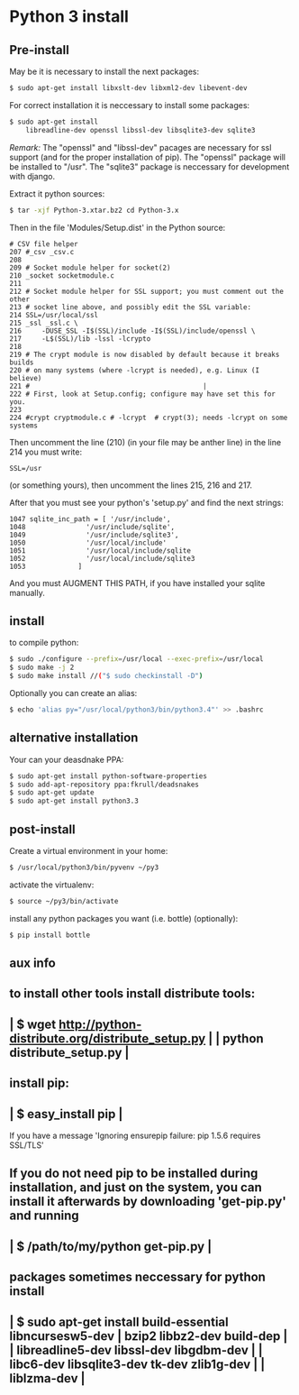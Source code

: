 # Python 3 install

## Pre-install
May be it is necessary to install the next packages:
```sh
$ sudo apt-get install libxslt-dev libxml2-dev libevent-dev 
```

For correct installation it is neccessary to install some packages:
```sh
$ sudo apt-get install
    libreadline-dev openssl libssl-dev libsqlite3-dev sqlite3
```

*Remark:*
The "openssl" and "libssl-dev" pacages are necessary for ssl support
(and for the proper installation of pip).
The "openssl" package will be installed to "/usr".
The "sqlite3" package is neccessary for development with django.

Extract it python sources:
```sh
$ tar -xjf Python-3.xtar.bz2 cd Python-3.x  
```

Then in the file 'Modules/Setup.dist' in the Python source:
```
# CSV file helper
207 #_csv _csv.c							
208	
209 # Socket module helper for socket(2)
210 _socket socketmodule.c	
211	
212 # Socket module helper for SSL support; you must comment out the other
213 # socket line above, and possibly edit the SSL variable:
214 SSL=/usr/local/ssl	
215 _ssl _ssl.c \	
216     -DUSE_SSL -I$(SSL)/include -I$(SSL)/include/openssl \
217     -L$(SSL)/lib -lssl -lcrypto	
218	
219 # The crypt module is now disabled by default because it breaks builds
220 # on many systems (where -lcrypt is needed), e.g. Linux (I believe)
221 #											|
222 # First, look at Setup.config; configure may have set this for you.
223
224 #crypt cryptmodule.c # -lcrypt  # crypt(3); needs -lcrypt on some systems
```

Then uncomment the line (210) (in your file may be anther line)
in the line 214 you must write:
```
SSL=/usr
```
(or something yours), then uncomment the lines 215, 216 and 217.

After that you must see your python's 'setup.py'
and find the next strings:
```
1047 sqlite_inc_path = [ '/usr/include',
1048 			   '/usr/include/sqlite',
1049			   '/usr/include/sqlite3',
1050			   '/usr/local/include'
1051			   '/usr/local/include/sqlite
1052			   '/usr/local/include/sqlite3
1053			 ]
```
And you must AUGMENT THIS PATH, if you have installed your sqlite manually.


## install

to compile python:
```sh
$ sudo ./configure --prefix=/usr/local --exec-prefix=/usr/local	
$ sudo make -j 2				       	
$ sudo make install //("$ sudo checkinstall -D")
```

Optionally you can create an alias:
```sh
$ echo 'alias py="/usr/local/python3/bin/python3.4"' >> .bashrc      
```


## alternative installation
Your can your deasdnake PPA:
```sh
$ sudo apt-get install python-software-properties                    
$ sudo add-apt-repository ppa:fkrull/deadsnakes                  
$ sudo apt-get update                                               
$ sudo apt-get install python3.3                                     
```


## post-install
Create a virtual environment in your home:
```sh
$ /usr/local/python3/bin/pyvenv ~/py3 
```

activate the virtualenv:
```sh
$ source ~/py3/bin/activate                                          
```

install any python packages you want (i.e. bottle) (optionally):
```sh
$ pip install bottle 
```


## aux info
 to install other tools
 install distribute tools:
 ------------------------------------------------------------------------
 | $ wget http://python-distribute.org/distribute_setup.py     		|
 |        python distribute_setup.py                           		|
 ------------------------------------------------------------------------
 install pip:
 ------------------------------------------------------------------------
 | $ easy_install pip							|
 ------------------------------------------------------------------------

 If you have a message 
 'Ignoring ensurepip failure: pip 1.5.6 requires SSL/TLS'

 If you do not need pip to be installed during installation, and just on the system, 
 you can install it afterwards by downloading 
 'get-pip.py'
 and running 
 --------------------------------------
 | $ /path/to/my/python get-pip.py    |
 ---------------------------------------
 
 packages sometimes neccessary for python install 
 ------------------------------------------------------------------------
 | $ sudo apt-get install build-essential libncursesw5-dev		| 
			  bzip2 libbz2-dev build-dep			|	
 |                        libreadline5-dev libssl-dev libgdbm-dev 	|
 |                        libc6-dev libsqlite3-dev tk-dev zlib1g-dev 	|
 |                        liblzma-dev					|
 ------------------------------------------------------------------------
